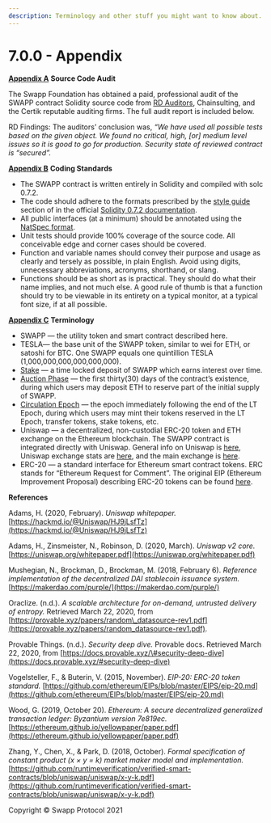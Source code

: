 ```yaml
---
description: Terminology and other stuff you might want to know about.
---
```


# 7.0.0 - Appendix

[**Appendix A**](https://swapp.org/whitepaper#sec-7-1) **Source Code Audit**

The Swapp Foundation has obtained a paid, professional audit of the SWAPP contract Solidity source code from [RD Auditors](https://drive.google.com/file/d/1-xDfof9K4JEi-AdFqZJijbxt_YOfy6dp/view?usp=sharing), Chainsulting, and the Certik reputable auditing firms. The full audit report is included below.

RD Findings: The auditors’ conclusion was, _“We have used all possible tests based on the given object. We found no critical, high, \[or\] medium level issues so it is good to go for production. Security state of reviewed contract is “secured”._

[**Appendix B**](https://swapp.org/whitepaper#sec-7-2) **Coding Standards**

* The SWAPP contract is written entirely in Solidity and compiled with solc 0.7.2.
* The code should adhere to the formats prescribed by the [style guide](https://solidity.readthedocs.io/en/v0.7.2/style-guide.html) section of in the official [Solidity 0.7.2 documentation](https://solidity.readthedocs.io/en/v0.7.2/).
* All public interfaces \(at a minimum\) should be annotated using the [NatSpec format](https://solidity.readthedocs.io/en/v0.7.2/natspec-format.html).
* Unit tests should provide 100% coverage of the source code. All conceivable edge and corner cases should be covered.
* Function and variable names should convey their purpose and usage as clearly and tersely as possible, in plain English. Avoid using digits, unnecessary abbreviations, acronyms, shorthand, or slang.
* Functions should be as short as is practical. They should do what their name implies, and not much else. A good rule of thumb is that a function should try to be viewable in its entirety on a typical monitor, at a typical font size, if at all possible.

[**Appendix C**](https://swapp.org/whitepaper#sec-7-3) **Terminology**

* SWAPP — the utility token and smart contract described here.
* TESLA— the base unit of the SWAPP token, similar to wei for ETH, or satoshi for BTC. One SWAPP equals one quintillion TESLA \(1,000,000,000,000,000,000\).
* [Stake](https://swapp.org/whitepaper#sec-2-3-5) — a time locked deposit of SWAPP which earns interest over time.
* [Auction Phase](liquidity-transformer-epoch.md) — the first thirty\(30\) days of the contract’s existence, during which users may deposit ETH to reserve part of the initial supply of SWAPP.
* [Circulation Epoch](https://swapp.org/whitepaper#sec-2-3) — the epoch immediately following the end of the LT Epoch, during which users may mint their tokens reserved in the LT Epoch, transfer tokens, stake tokens, etc.
* Uniswap — a decentralized, non-custodial ERC-20 token and ETH exchange on the Ethereum blockchain. The SWAPP contract is integrated directly with Uniswap. General info on Uniswap is [here](https://uniswap.org/), Uniswap exchange stats are [here](https://uniswap.info/), and the main exchange is [here](https://app.uniswap.org/).
* ERC-20 — a standard interface for Ethereum smart contract tokens. ERC stands for “Ethereum Request for Comment”. The original EIP \(Ethereum Improvement Proposal\) describing ERC-20 tokens can be found [here](https://github.com/ethereum/EIPs/blob/master/EIPS/eip-20.md).

**References**

Adams, H. \(2020, February\). _Uniswap whitepaper._ [https://hackmd.io/@Uniswap/HJ9jLsfTz](https://hackmd.io/@Uniswap/HJ9jLsfTz)

Adams, H., Zinsmeister, N., Robinson, D. \(2020, March\). _Uniswap v2 core._ [https://uniswap.org/whitepaper.pdf](https://uniswap.org/whitepaper.pdf)

Mushegian, N., Brockman, D., Brockman, M. \(2018, February 6\). _Reference implementation of the decentralized DAI stablecoin issuance system._ [https://makerdao.com/purple/](https://makerdao.com/purple/)

Oraclize. \(n.d.\). _A scalable architecture for on-demand, untrusted delivery of entropy._ Retrieved March 22, 2020, from [https://provable.xyz/papers/random\_datasource-rev1.pdf](https://provable.xyz/papers/random_datasource-rev1.pdf).

Provable Things. \(n.d.\). _Security deep dive._ Provable docs. Retrieved March 22, 2020, from [https://docs.provable.xyz/\#security-deep-dive](https://docs.provable.xyz/#security-deep-dive)

Vogelsteller, F., & Buterin, V. \(2015, November\). _EIP-20: ERC-20 token standard._ [https://github.com/ethereum/EIPs/blob/master/EIPS/eip-20.md](https://github.com/ethereum/EIPs/blob/master/EIPS/eip-20.md)

Wood, G. \(2019, October 20\). _Ethereum: A secure decentralized generalized transaction ledger: Byzantium version 7e819ec._ [https://ethereum.github.io/yellowpaper/paper.pdf](https://ethereum.github.io/yellowpaper/paper.pdf)

Zhang, Y., Chen, X., & Park, D. \(2018, October\). _Formal specification of constant product \(x × y = k\) market maker model and implementation._ [https://github.com/runtimeverification/verified-smart-contracts/blob/uniswap/uniswap/x-y-k.pdf](https://github.com/runtimeverification/verified-smart-contracts/blob/uniswap/uniswap/x-y-k.pdf)

Copyright © Swapp Protocol 2021

